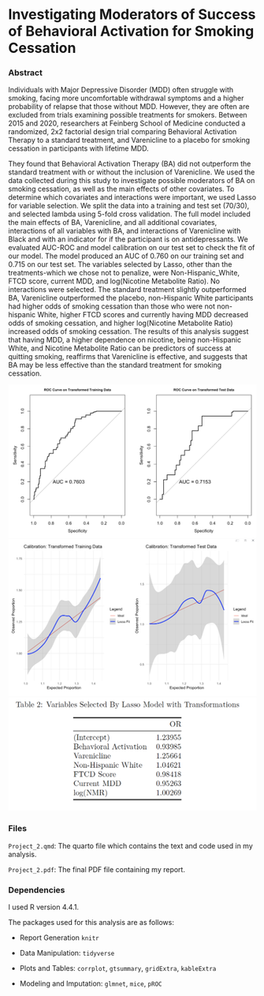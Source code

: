 # Investigating Moderators of Success of Behavioral Activation for Smoking Cessation

### Abstract

Individuals with Major Depressive Disorder (MDD) often struggle with smoking, facing more uncomfortable withdrawal symptoms and a higher probability of relapse that those without MDD. However, they are often are excluded from trials examining possible treatments for smokers. Between 2015 and 2020, researchers at Feinberg School of Medicine conducted a randomized, 2x2 factorial design trial comparing Behavioral Activation Therapy to a standard treatment, and Varenicline to a placebo for smoking cessation in participants with lifetime MDD.

They found that Behavioral Activation Therapy (BA) did not outperform the standard treatment with or without the inclusion of Varenicline. We used the data collected during this study to investigate possible moderators of BA on smoking cessation, as well as the main effects of other covariates. To determine which covariates and interactions were important, we used Lasso for variable selection. We split the data into a training and test set (70/30), and selected lambda using 5-fold cross validation. The full model included the main effects of BA, Varenicline, and all additional covariates, interactions of all variables with BA, and interactions of Varenicline with Black and with an indicator for if the participant is on antidepressants. We evaluated AUC-ROC and model calibration on our test set to check the fit of our model. The model produced an AUC of 0.760 on our training set and 0.715 on our test set. The variables selected by Lasso, other than the treatments-which we chose not to penalize, were Non-Hispanic_White, FTCD score, current MDD, and log(Nicotine Metabolite Ratio). No interactions were selected. The standard treatment slightly outperformed BA, Varenicline outperformed the placebo, non-Hispanic White participants had higher odds of smoking cessation than those who were not non-hispanic White, higher FTCD scores and currently having MDD decreased odds of smoking cessation, and higher log(Nicotine Metabolite Ratio) increased odds of smoking cessation. The results of this analysis suggest that having MDD, a higher dependence on nicotine, being non-Hispanic White, and Nicotine Metabolite Ratio can be predictors of success at quitting smoking, reaffirms that Varenicline is effective, and suggests that BA may be less effective than the standard treatment for smoking cessation.

![ROC Plot](Figures/ROC.png)
![Calibration Plot](Figures/Calibration.png)
![Model Results](Figures/Results.png)

### Files
`Project_2.qmd`: The quarto file which contains the text and code used in my analysis. 

`Project_2.pdf`: The final PDF file containing my report.

### Dependencies

I used R version 4.4.1.

The packages used for this analysis are as follows: 

- Report Generation `knitr` 

- Data Manipulation: `tidyverse`

- Plots and Tables: `corrplot`, `gtsummary`, `gridExtra`, `kableExtra`

- Modeling and Imputation: `glmnet`, `mice`, `pROC`
